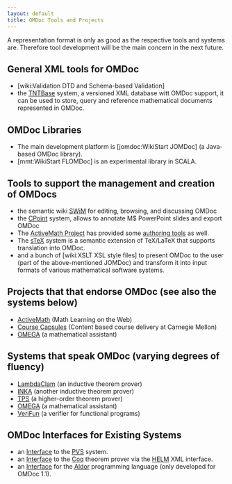 ```yaml
---
layout: default
title: OMDoc Tools and Projects
---
```

A representation format is only as good as the respective tools and systems are. Therefore tool development will be the main concern in the next future. 

 
General XML tools for OMDoc
---
 

- [wiki:Validation DTD and Schema-based Validation] 
- the [TNTBase]("http://tntbase.mathweb.org") system, a versioned XML database witt OMDoc support, it can be used to store, query and reference mathematical documents represented in OMDoc. 

 
OMDoc Libraries
---
 

- The main development platform is [jomdoc:WikiStart JOMDoc] (a Java-based OMDoc library). 
- [mmt:WikiStart FLOMDoc] is an experimental library in SCALA. 

 
Tools to support the management and creation of OMDocs
---
 

- the semantic wiki [SWiM]("http://kwarc.info/projects/swim/") for editing, browsing, and discussing OMDoc 
- the [CPoint]("http://kwarc.info/projects/CPoint/") system, allows to annotate M$ PowerPoint slides and export OMDoc 
- The [ActiveMath Project]("http://www.activemath.org") has provided some [authoring tools]("http://www.activemath.org/~paul/AuthoringComments") as well. 
- The [sTeX]("http://kwarc.info/projects/stex") system is a semantic extension of TeX/LaTeX that supports translation into OMDoc. 
- and a bunch of [wiki:XSLT XSL style files] to present OMDoc to the user (part of the above-mentioned JOMDoc) and transform it into input formats of various mathematical software systems. 

 
Projects that that endorse OMDoc (see also the systems below)
---
 

- [ActiveMath]("http://www.activemath.org") (Math Learning on the    Web) 
- [Course Capsules]("http://www.cs.cmu.edu/~ccaps/") (Content based course delivery at Carnegie Mellon) 
- [OMEGA]("http://www.ags.uni-sb.de/~omega/software/omega/") (a mathematical assistant) 

 
Systems that speak OMDoc (varying degrees of fluency)
---
 

- [LambdaClam]("http://dream.inf.ed.ac.uk/software/lambda-clam/")    (an inductive theorem prover) 
- [INKA]("http://www.dfki.de/vse/systems/inka/inka5.html") (another inductive theorem prover) 
- [TPS]("http://gtps.math.cmu.edu/tps.html") (a higher-order theorem prover) 
- [OMEGA]("http://www.ags.uni-sb.de/~omega/software/omega/") (a mathematical assistant) 
- [VeriFun]("http://http://verifun.org") (a verifier for functional programs) 

 
OMDoc Interfaces for Existing Systems
---
 

- an [Interface]("https://svn.omdoc.org/repos/omdoc/branches/projects/pvs/doc/") to the [PVS]("http://pvs.csl.sri.com") system. 
- an [Interface]("https://svn.omdoc.org/repos/omdoc/branches/projects/helm/doc/") to the [Coq]("http://coq.inria.fr") theorem prover via the [HELM]("http://helm.cs.unibo.it") XML interface. 
- an [Interface]("https://svn.omdoc.org/repos/omdoc/branches/omdoc-1.1/projects/aldor/doc/") for the [Aldor]("http://www.aldor.org/") programming language (only developed for OMDoc 1.1). 
